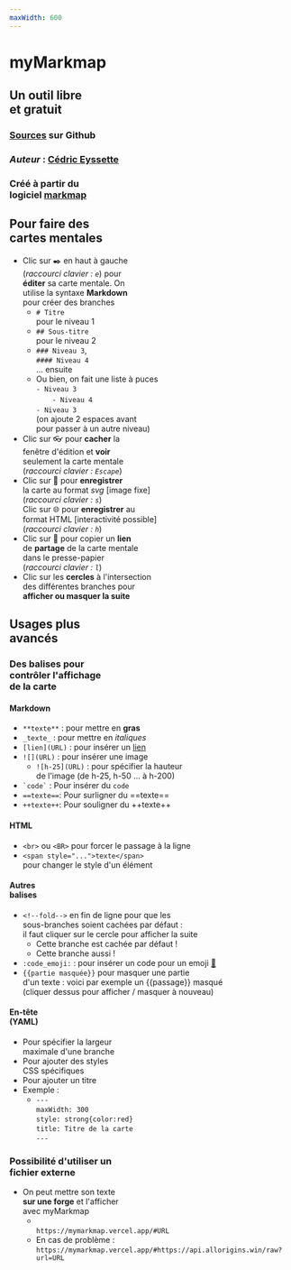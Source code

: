 ```yaml
---
maxWidth: 600
---
```


# myMarkmap

## Un outil libre <BR>  et gratuit

### [Sources](https://github.com/eyssette/myMarkmap/) sur Github
### _Auteur_ : [Cédric Eyssette](https://eyssette.github.io/)
### Créé à partir du <BR>  logiciel [markmap](https://markmap.js.org/)

## Pour faire des <BR>  cartes mentales

- Clic sur ✒️ en haut à gauche <br> (_raccourci clavier : `e`_) pour <br>**éditer** sa carte mentale.  On <BR> utilise  la syntaxe **Markdown** <BR> pour créer des branches
  - `# Titre`  <BR> pour le niveau 1
  - `## Sous-titre` <BR>  pour le niveau 2
  - `### Niveau 3`, <BR>  `#### Niveau 4` <BR> … ensuite
  - Ou bien, on fait une liste à puces <BR> `- Niveau 3` <BR> 　`  - Niveau 4` <BR> `- Niveau 3` <BR> (on ajoute 2 espaces avant  <BR> pour  passer à un autre niveau)
- Clic sur 👓   pour **cacher** la <BR>  fenêtre d'édition et **voir**  <BR> seulement la carte mentale <BR> (_raccourci clavier : `Escape`_)
- Clic sur 💾 pour **enregistrer**  <BR> la carte au format _svg_ [image fixe] <BR> (_raccourci clavier : `s`_) <BR> Clic sur 🌐 pour **enregistrer** au <BR>format HTML [interactivité possible] <BR>(_raccourci clavier : `h`_) 
- Clic sur 🔗 pour copier un **lien** <BR>  de **partage** de la carte mentale <BR> dans le presse-papier <BR> (_raccourci clavier : `l`_)
- Clic sur les **cercles** à l'intersection <BR> des différentes branches pour <BR> **afficher ou masquer la suite**

## Usages plus <BR>  avancés <!--fold-->

### Des balises pour <BR> **contrôler l'affichage** <BR> de la carte

#### **Markdown** 

- `**texte**` : pour mettre en **gras**
- `_texte_` : pour mettre en _italiques_
- `[lien](URL)` : pour insérer un [lien](https://eyssette.github.io/)
- `![](URL)` : pour insérer une image
	- `![h-25](URL)` : pour spécifier la hauteur  <BR>de l'image (de h-25, h-50 … à h-200)
- ``` `code` ``` : Pour insérer du `code` 
- `==texte==`: Pour surligner du ==texte==
- `++texte++`: Pour souligner du ++texte++

#### **HTML**

- `<br>` ou `<BR>` pour forcer le passage à la ligne
- `<span style="...">texte</span>` <BR> pour changer le style d'un élément
  
#### **Autres <BR> balises**

- `<!--fold-->` en fin de ligne pour que les <BR> sous-branches soient cachées par défaut : <BR> il faut cliquer sur le cercle pour afficher la suite<!-- fold-->
    - Cette branche est cachée par défaut !
    - Cette branche aussi !
- `:code_emoji:` : pour insérer un code pour un emoji [:link:](https://raw.githubusercontent.com/omnidan/node-emoji/master/lib/emoji.json)
- `{{partie masquée}}` pour masquer une partie <BR> d'un texte :  voici par exemple un {{passage}} masqué <BR> (cliquer dessus pour afficher / masquer à nouveau)

#### **En-tête** <BR> (YAML)

- Pour spécifier la largeur <BR> maximale d'une branche
- Pour ajouter des styles <BR>CSS spécifiques
- Pour ajouter un titre
- Exemple :
  -  `---` <BR> `maxWidth: 300` <BR> `style: strong{color:red}` <BR> `title: Titre de la carte` <BR> `---`


### Possibilité d'utiliser un <BR> **fichier externe**

- On peut mettre son texte <BR> **sur une forge** et l'afficher <BR> avec myMarkmap
	- <BR> `https://mymarkmap.vercel.app/#URL`
	- En cas de problème : <BR> `https://mymarkmap.vercel.app/#https://api.allorigins.win/raw?url=URL`